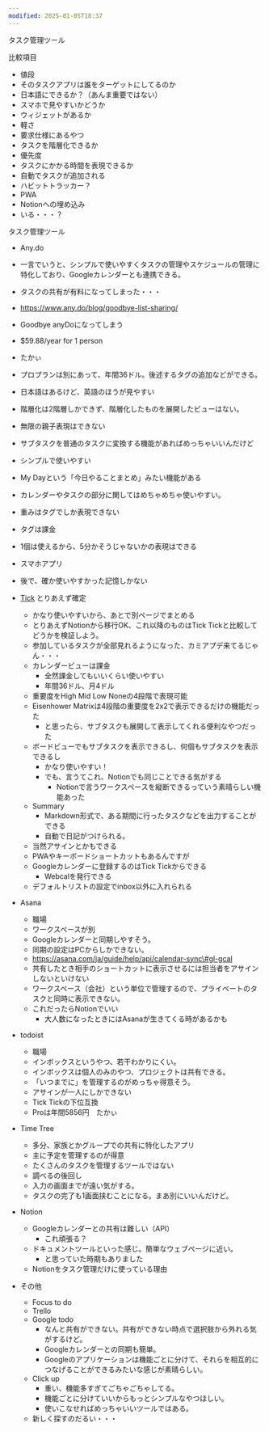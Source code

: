 ```yaml
---
modified: 2025-01-05T18:37
---
```

  

タスク管理ツール

比較項目

- 値段  
- そのタスクアプリは誰をターゲットにしてるのか  
- 日本語にできるか？（あんま重要ではない）  
- スマホで見やすいかどうか  
- ウィジェットがあるか  
- 軽さ  
- 要求仕様にあるやつ  
- タスクを階層化できるか  
- 優先度  
- タスクにかかる時間を表現できるか  
- 自動でタスクが追加される  
- ハビットトラッカー？  
- PWA  
- Notionへの埋め込み  
- いる・・・？  

タスク管理ツール

- Any.do  
- 一言でいうと、シンプルで使いやすくタスクの管理やスケジュールの管理に特化しており、Googleカレンダーとも連携できる。  
- タスクの共有が有料になってしまった・・・  
- https://www.any.do/blog/goodbye-list-sharing/  
- Goodbye anyDoになってしまう  
- $59.88/year for 1 person  
- たかぃ  
- プロプランは別にあって、年間36ドル。後述するタグの追加などができる。  
- 日本語はあるけど、英語のほうが見やすい  
- 階層化は2階層しかできず、階層化したものを展開したビューはない。  
- 無限の親子表現はできない  
- サブタスクを普通のタスクに変換する機能があればめっちゃいいんだけど  
- シンプルで使いやすい  
- My Dayという「今日やることまとめ」みたい機能がある  
- カレンダーやタスクの部分に関してはめちゃめちゃ使いやすい。  
- 重みはタグでしか表現できない  
- タグは課金  
- 1個は使えるから、5分かそうじゃないかの表現はできる  
- スマホアプリ  
- 後で、確か使いやすかった記憶しかない  

- [Tick](https://www.notion.soTick) とりあえず確定
    - かなり使いやすいから、あとで別ページでまとめる
    - とりあえずNotionから移行OK、これ以降のものはTick Tickと比較してどうかを検証しよう。
    - 参加しているタスクが全部見れるようになった、カミアプデ来てるじゃん・・・
    - カレンダービューは課金
        - 全然課金してもいいくらい使いやすい
        - 年間36ドル、月4ドル
    - 重要度をHigh Mid Low Noneの4段階で表現可能
    - Eisenhower Matrixは4段階の重要度を2x2で表示できるだけの機能だった
        - と思ったら、サブタスクも展開して表示してくれる便利なやつだった
    - ボードビューでもサブタスクを表示できるし、何個もサブタスクを表示できるし
        - かなり使いやすい！
        - でも、言うてこれ、Notionでも同じことできる気がする
            - Notionで言うワークスペースを縦断できるっていう素晴らしい機能あった
    - Summary
        - Markdown形式で、ある期間に行ったタスクなどを出力することができる
        - 自動で日記がつけられる。
    - 当然アサインとかもできる
    - PWAやキーボードショートカットもあるんですが
    - Googleカレンダーに登録するのはTick Tickからできる
        - Webcalを発行できる
    - デフォルトリストの設定でinbox以外に入れられる
- Asana
    - 職場
    - ワークスペースが別
    - Googleカレンダーと同期しやすそう。
    - 同期の設定はPCからしかできない。
    - https://asana.com/ja/guide/help/api/calendar-sync\#gl-gcal
    - 共有したとき相手のショートカットに表示させるには担当者をアサインしないといけない
    - ワークスペース（会社）という単位で管理するので、プライベートのタスクと同時に表示できない。
    - これだったらNotionでいい
        - 大人数になったときにはAsanaが生きてくる時があるかも
- todoist
    - 職場
    - インボックスというやつ、若干わかりにくい。
    - インボックスは個人のみのやつ、プロジェクトは共有できる。
    - 「いつまでに」を管理するのがめっちゃ得意そう。
    - アサインが一人にしかできない
    - Tick Tickの下位互換
    - Proは年間5856円　たかぃ
- Time Tree
    - 多分、家族とかグループでの共有に特化したアプリ
    - 主に予定を管理するのが得意
    - たくさんのタスクを管理するツールではない
    - 調べるの後回し
    - 入力の画面までが遠い気がする。
    - タスクの完了も1画面挟むことになる。まあ別にいいんだけど。
- Notion
    - Googleカレンダーとの共有は難しい（API）
        - これ頑張る？
    - ドキュメントツールといった感じ。簡単なウェブページに近い。
        - と思っていた時期もありました
    - Notionをタスク管理だけに使っている理由
- その他
    - Focus to do
    - Trello
    - Google todo
        - なんと共有ができない。共有ができない時点で選択肢から外れる気がするけど。
        - Googleカレンダーとの同期も簡単。
        - Googleのアプリケーションは機能ごとに分けて、それらを相互的につなげることができるみたいな感じが素晴らしい。
    - Click up
        - 重い、機能多すぎてごちゃごちゃしてる。
        - 機能ごとに分けていいからもっとシンプルなやつほしい。
        - 使いこなせればめっちゃいいツールではある。
    - 新しく探すのだるい・・・